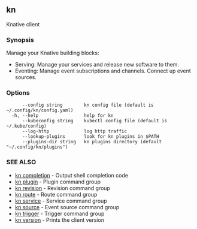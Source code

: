 ## kn

Knative client

### Synopsis

Manage your Knative building blocks:

* Serving: Manage your services and release new software to them.
* Eventing: Manage event subscriptions and channels. Connect up event sources.

### Options

```
      --config string        kn config file (default is ~/.config/kn/config.yaml)
  -h, --help                 help for kn
      --kubeconfig string    kubectl config file (default is ~/.kube/config)
      --log-http             log http traffic
      --lookup-plugins       look for kn plugins in $PATH
      --plugins-dir string   kn plugins directory (default "~/.config/kn/plugins")
```

### SEE ALSO

* [kn completion](kn_completion.md)	 - Output shell completion code
* [kn plugin](kn_plugin.md)	 - Plugin command group
* [kn revision](kn_revision.md)	 - Revision command group
* [kn route](kn_route.md)	 - Route command group
* [kn service](kn_service.md)	 - Service command group
* [kn source](kn_source.md)	 - Event source command group
* [kn trigger](kn_trigger.md)	 - Trigger command group
* [kn version](kn_version.md)	 - Prints the client version

